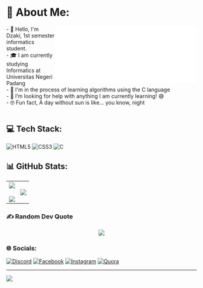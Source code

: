 # 💫 About Me:
<img align="right" height="150p" src="files/8390-fubuki-shirakami-without-background.gif">

<div align="left">
  <p>
    - 👋️ Hello, I'm Dzaki, 1st semester informatics student.<br>
    - 🎓️ I am currently studying Informatics at Universitas Negeri Padang<br>
    - 🌱️ I'm in the process of learning algorithms using the C language<br>
    - 🤔 I’m looking for help with anything I am currently learning! 😅<br>
    - 🤓️ Fun fact, A day without sun is like... you know, night<br><br>
  </p>
</div>

## 💻 Tech Stack:
![HTML5](https://img.shields.io/badge/html5-%23E34F26.svg?style=for-the-badge&logo=html5&logoColor=white) ![CSS3](https://img.shields.io/badge/css3-%231572B6.svg?style=for-the-badge&logo=css3&logoColor=white) ![C](https://img.shields.io/badge/c-%2300599C.svg?style=for-the-badge&logo=c&logoColor=white)

## 📊 GitHub Stats:
<table align="center">
  <tr>
    <td><img width="500p" align="center" src="https://github-readme-stats.vercel.app/api?username=Nyot-Nyot&theme=gruvbox&hide_border=false&include_all_commits=false&count_private=false"><br><br><img align="center" src="https://github-readme-streak-stats.herokuapp.com/?user=Nyot-Nyot&theme=gruvbox&hide_border=false"></td>
    <td><img width="500p" align="center" src="https://github-readme-stats.vercel.app/api/top-langs/?username=Nyot-Nyot&theme=gruvbox&hide_border=false&include_all_commits=false&count_private=false&layout=compact"></td>
  </tr>
</table>

### ✍️ Random Dev Quote
<div align="center"><img align="center" src="https://quotes-github-readme.vercel.app/api?type=horizontal&theme=gruvbox"></div>

### 🌐 Socials:
[![Discord](https://img.shields.io/badge/Discord-%237289DA.svg?logo=discord&logoColor=white)](https://discord.gg/NyotNyot) [![Facebook](https://img.shields.io/badge/Facebook-%231877F2.svg?logo=Facebook&logoColor=white)](https://web.facebook.com/dzaki.sultan.5) [![Instagram](https://img.shields.io/badge/Instagram-%23E4405F.svg?logo=Instagram&logoColor=white)](https://www.instagram.com/dzakisultanr/) [![Quora](https://img.shields.io/badge/Quora-%23B92B27.svg?logo=Quora&logoColor=white)](https://id.quora.com/profile/Dzaki-Sultan-Rabbani) 

---
[![](https://visitcount.itsvg.in/api?id=Nyot-Nyot&icon=5&color=2)](https://visitcount.itsvg.in)

<!-- Proudly created with GPRM ( https://gprm.itsvg.in ) -->
